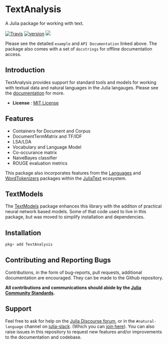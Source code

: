 # TextAnalysis

A Julia package for working with text.

[![Travis](https://travis-ci.org/JuliaText/TextAnalysis.jl.svg?branch=master)](https://travis-ci.org/JuliaText/TextAnalysis.jl)
[![version](https://juliahub.com/docs/TextAnalysis/version.svg)](https://juliahub.com/ui/Packages/TextAnalysis/5Mwet)
[![](https://img.shields.io/badge/docs-stable-blue.svg)](https://juliahub.com/docs/TextAnalysis/5Mwet) 


Please see the detailed `example` and `API Documentation`  linked above. The package also comes with a set of `docstrings` for offline documentation access.

## Introduction

TextAnalysis provides support for standard tools and models for working with textual data and natural languages in the Julia langauges. Please see the [documentation](https://juliahub.com/docs/TextAnalysis/5Mwet) for more.

- **License** : [MIT License](https://github.com/JuliaText/TextAnalysis.jl/blob/master/LICENSE.md)

## Features

* Containers for Document and Corpus
* DocumentTermMatrix and TF/IDF
* LSA/LDA
* Vocabulary and Language Model
* Co-occurance matrix
* NaiveBayes classifier
* ROUGE evaluation metrics

This package also incorporates features from the [Languages](https://juliahub.com/ui/Packages/Languages/w1H1r) and [WordTokenizers](https://juliahub.com/ui/Packages/WordTokenizers/wKkKC) packages within the [JuliaText](https://github.com/JuliaText) ecosystem. 

## TextModels

The [TextModels](https://github.com/JuliaText/TextModels.jl) package enhances this library with the additon of practical neural network based models. Some of that code used to live in this package, but was moved to simplify installation and dependencies. 

## Installation

```julia
pkg> add TextAnalysis
```

## Contributing and Reporting Bugs

Contributions, in the form of bug-reports, pull requests, additional documentation are encouraged. They can be made to the Github repository.

**All contributions and communications should abide by the [Julia Community Standards](https://julialang.org/community/standards/).**

## Support

Feel free to ask for help on the [Julia Discourse forum](https://discourse.julialang.org/), or in the `#natural-language` channel on [julia-slack](https://julialang.slack.com). (Which you can [join here](https://slackinvite.julialang.org/)). You can also raise issues in this repository to request new features and/or improvements to the documentation and codebase.

